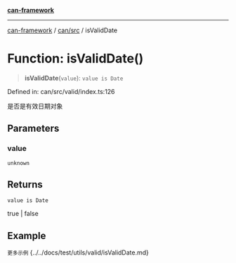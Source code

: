 [**can-framework**](../../../README.md)

***

[can-framework](../../../modules.md) / [can/src](../README.md) / isValidDate

# Function: isValidDate()

> **isValidDate**(`value`): `value is Date`

Defined in: can/src/valid/index.ts:126

是否是有效日期对象

## Parameters

### value

`unknown`

## Returns

`value is Date`

true | false

## Example

```更多示例```
{../../docs/test/utils/valid/isValidDate.md}
